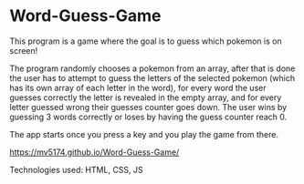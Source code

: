 # Word-Guess-Game
This program is a game where the goal is to guess which pokemon is on screen!

The program randomly chooses a pokemon from an array, after that is done the user has to attempt to guess the letters of the selected pokemon (which has its own array of each letter in the word), for every word the user guesses correctly the letter is revealed in the empty array, and for every letter guessed wrong their guesses counter goes down. The user wins by guessing 3 words correctly or loses by having the guess counter reach 0.

The app starts once you press a key and you play the game from there.

https://mv5174.github.io/Word-Guess-Game/

Technologies used: HTML, CSS, JS